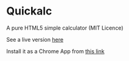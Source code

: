 # Quickalc
A pure HTML5 simple calculator (MIT Licence)

See a live version [here](http://simonecingano.it/apps/quickalc/src/)

Install it as a Chrome App from [this link](http://simonecingano.it/apps/quickalc/build/quickalc.crx)
